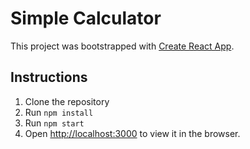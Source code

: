 # Simple Calculator

This project was bootstrapped with [Create React App](https://github.com/facebook/create-react-app).

## Instructions

1. Clone the repository
2. Run `npm install`
3. Run `npm start`
4. Open [http://localhost:3000](http://localhost:3000) to view it in the browser.
